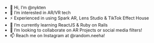 - 👋 Hi, I’m @nykten
- 👀 I’m interested in AR/VR tech
- ⚡ Experienced in using Spark AR, Lens Studio & TikTok Effect House
- 🌱 I’m currently learning ReactJS & Ruby on Rails
- 💞️ I’m looking to collaborate on AR Projects or social media filters!
- 📫 Reach me on Instagram at @random.neeha!

<!---
Nykten/Nykten is a ✨ special ✨ repository because its `README.md` (this file) appears on your GitHub profile.
You can click the Preview link to take a look at your changes.
--->
